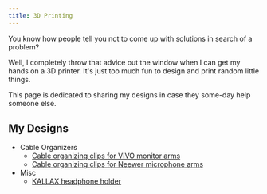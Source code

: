 ```yaml
---
title: 3D Printing
---
```


You know how people tell you not to come up with solutions in search of a problem?

Well, I completely throw that advice out the window when I can get my hands on a 3D printer. It's just too much fun to design and print random little things.

This page is dedicated to sharing my designs in case they some-day help someone else.

## My Designs

- Cable Organizers
  - [Cable organizing clips for VIVO monitor arms](/3dprint/vivo-monitor-arm-clips/)
  - [Cable organizing clips for Neewer microphone arms](/3dprint/neewer-mic-arm-clips/)
- Misc
  - [KALLAX headphone holder](/3dprint/kallax-headphone-holder/)